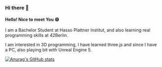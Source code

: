 ### Hi there 👋

<!--
**yeji0205/yeji0205** is a ✨ _special_ ✨ repository because its `README.md` (this file) appears on your GitHub profile.

Here are some ideas to get you started:

- 🔭 I’m currently working on ...
- 🌱 I’m currently learning ...
- 👯 I’m looking to collaborate on ...
- 🤔 I’m looking for help with ...
- 💬 Ask me about ...
- 📫 How to reach me: ...
- 😄 Pronouns: ...
- ⚡ Fun fact: ...
-->
<h4>Hello! Nice to meet You 😄 </h4>

I am a Bachelor Student at Hasso Plattner Institut, 
and also learning real programming skills at 42Berlin. 

I am interested in 3D programming, I have learned three.js and since I have a PC, also playing bit with Unreal Engine 5. 

[![Anurag's GitHub stats](https://github-readme-stats.vercel.app/api?username=yeji0205)](https://github.com/anuraghazra/github-readme-stats)
